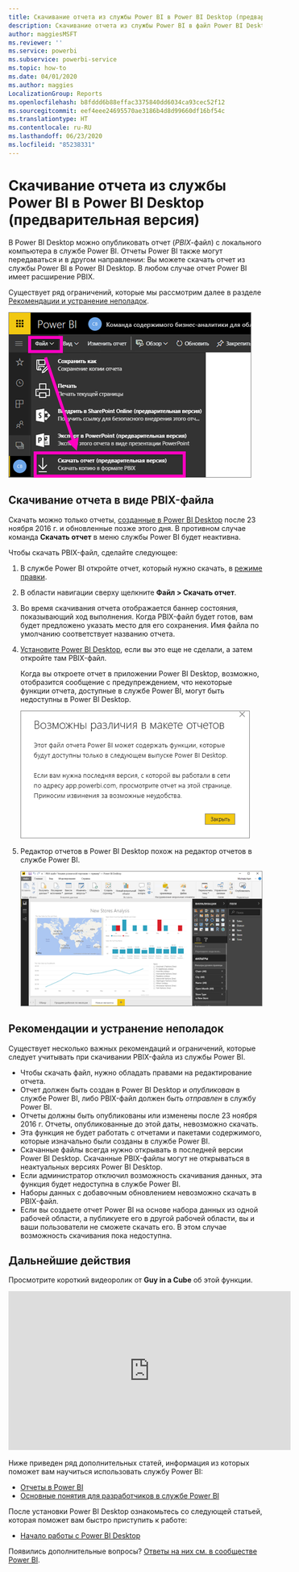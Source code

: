 ```yaml
---
title: Скачивание отчета из службы Power BI в Power BI Desktop (предварительная версия)
description: Скачивание отчета из службы Power BI в файл Power BI Desktop
author: maggiesMSFT
ms.reviewer: ''
ms.service: powerbi
ms.subservice: powerbi-service
ms.topic: how-to
ms.date: 04/01/2020
ms.author: maggies
LocalizationGroup: Reports
ms.openlocfilehash: b8fddd6b88effac3375840dd6034ca93cec52f12
ms.sourcegitcommit: eef4eee24695570ae3186b4d8d99660df16bf54c
ms.translationtype: HT
ms.contentlocale: ru-RU
ms.lasthandoff: 06/23/2020
ms.locfileid: "85238331"
---
```

# <a name="download-a-report-from-the-power-bi-service-to-power-bi-desktop-preview"></a>Скачивание отчета из службы Power BI в Power BI Desktop (предварительная версия)
В Power BI Desktop можно опубликовать отчет (*PBIX*-файл) с локального компьютера в службе Power BI. Отчеты Power BI также могут передаваться и в другом направлении: Вы можете скачать отчет из службы Power BI в Power BI Desktop. В любом случае отчет Power BI имеет расширение PBIX.

Существует ряд ограничений, которые мы рассмотрим далее в разделе [Рекомендации и устранение неполадок](#considerations-and-troubleshooting).

![Раскрывающийся список "Файл"](media/service-export-to-pbix/power-bi-file-export.png)

## <a name="download-the-report-as-a-pbix-file"></a>Скачивание отчета в виде PBIX-файла

Скачать можно только отчеты, [созданные в Power BI Desktop](/learn/modules/publish-share-power-bi/2-publish-reports) после 23 ноября 2016 г. и обновленные позже этого дня. В противном случае команда **Скачать отчет** в меню службы Power BI будет неактивна.

Чтобы скачать PBIX-файл, сделайте следующее:

1. В службе Power BI откройте отчет, который нужно скачать, в [режиме правки](https://docs.microsoft.com/power-bi/service-interact-with-a-report-in-editing-view).

2. В области навигации сверху щелкните **Файл > Скачать отчет**.
   
3. Во время скачивания отчета отображается баннер состояния, показывающий ход выполнения. Когда PBIX-файл будет готов, вам будет предложено указать место для его сохранения. Имя файла по умолчанию соответствует названию отчета.
   
4. [Установите Power BI Desktop](../fundamentals/desktop-get-the-desktop.md), если вы это еще не сделали, а затем откройте там PBIX-файл.
   
    Когда вы откроете отчет в приложении Power BI Desktop, возможно, отобразится сообщение с предупреждением, что некоторые функции отчета, доступные в службе Power BI, могут быть недоступны в Power BI Desktop.
   
    ![Диалоговое окно с предупреждением](media/service-export-to-pbix/power-bi-export-to-pbix_2.png)

5. Редактор отчетов в Power BI Desktop похож на редактор отчетов в службе Power BI.  
   
    ![Редактор отчетов Power BI Desktop](media/service-export-to-pbix/power-bi-desktop.png)

## <a name="considerations-and-troubleshooting"></a>Рекомендации и устранение неполадок
Существует несколько важных рекомендаций и ограничений, которые следует учитывать при скачивании PBIX-файла из службы Power BI.

* Чтобы скачать файл, нужно обладать правами на редактирование отчета.
* Отчет должен быть создан в Power BI Desktop и *опубликован* в службе Power BI, либо PBIX-файл должен быть *отправлен* в службу Power BI.
* Отчеты должны быть опубликованы или изменены после 23 ноября 2016 г. Отчеты, опубликованные до этой даты, невозможно скачать.
* Эта функция не будет работать с отчетами и пакетами содержимого, которые изначально были созданы в службе Power BI.
* Скачанные файлы всегда нужно открывать в последней версии Power BI Desktop. Скачанные PBIX-файлы могут не открываться в неактуальных версиях Power BI Desktop.
* Если администратор отключил возможность скачивания данных, эта функция будет недоступна в службе Power BI.
* Наборы данных с добавочным обновлением невозможно скачать в PBIX-файл.
* Если вы создаете отчет Power BI на основе набора данных из одной рабочей области, а публикуете его в другой рабочей области, вы и ваши пользователи не сможете скачать его. В этом случае возможность скачивания пока недоступна.

## <a name="next-steps"></a>Дальнейшие действия
Просмотрите короткий видеоролик от **Guy in a Cube** об этой функции.

<iframe width="560" height="315" src="https://www.youtube.com/embed/ymWqU5jiUl0" frameborder="0" allowfullscreen></iframe>

Ниже приведен ряд дополнительных статей, информация из которых поможет вам научиться использовать службу Power BI:

* [Отчеты в Power BI](../consumer/end-user-reports.md)
* [Основные понятия для разработчиков в службе Power BI](../fundamentals/service-basic-concepts.md)

После установки Power BI Desktop ознакомьтесь со следующей статьей, которая поможет вам быстро приступить к работе:

* [Начало работы с Power BI Desktop](../fundamentals/desktop-getting-started.md)

Появились дополнительные вопросы? [Ответы на них см. в сообществе Power BI](https://community.powerbi.com/).

